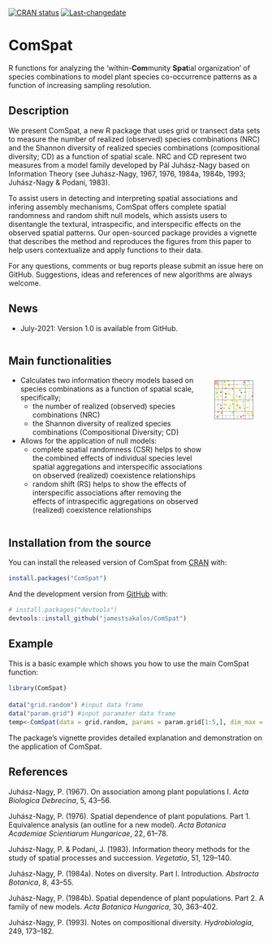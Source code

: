 
<!-- badges: start -->

[![CRAN
status](https://www.r-pkg.org/badges/version/ComSpat)](https://CRAN.R-project.org/package=ComSpat)
[![Last-changedate](https://img.shields.io/badge/last%20change-2021--08--19-yellowgreen.svg)](/commits/master)
<!-- badges: end -->

<!-- README.md is generated from README.Rmd. Please edit that file -->

# ComSpat

R functions for analyzing the ‘within-**Com**munity **Spat**ial
organization’ of species combinations to model plant species
co-occurrence patterns as a function of increasing sampling resolution.

## Description

We present ComSpat, a new R package that uses grid or transect data sets
to measure the number of realized (observed) species combinations (NRC)
and the Shannon diversity of realized species combinations
(compositional diversity; CD) as a function of spatial scale. NRC and CD
represent two measures from a model family developed by Pál Juhász-Nagy
based on Information Theory (see Juhász-Nagy, 1967, 1976, 1984a, 1984b,
1993; Juhász-Nagy & Podani, 1983).

To assist users in detecting and interpreting spatial associations and
infering assembly mechanisms, ComSpat offers complete spatial randomness
and random shift null models, which assists users to disentangle the
textural, intraspecific, and interspecific effects on the observed
spatial patterns. Our open-sourced package provides a vignette that
describes the method and reproduces the figures from this paper to help
users contextualize and apply functions to their data.

For any questions, comments or bug reports please submit an issue here
on GitHub. Suggestions, ideas and references of new algorithms are
always welcome.

## News

-   July-2021: Version 1.0 is available from GitHub.

<div style="display: flex;">

<div>

## Main functionalities

-   Calculates two information theory models based on species
    combinations as a function of spatial scale, specifically;
    -   the number of realized (observed) species combinations (NRC)
    -   the Shannon diversity of realized species combinations
        (Compositional Diversity; CD)
-   Allows for the application of null models:
    -   complete spatial randomness (CSR) helps to show the combined
        effects of individual species level spatial aggregations and
        interspecific associations on observed (realized) coexistence
        relationships
    -   random shift (RS) helps to show the effects of interspecific
        associations after removing the effects of intraspecific
        aggregations on observed (realized) coexistence relationships

</div>

<div>

<br /> <br /> <br />

<center>
<img src="https://github.com/jamestsakalos/ComSpat/blob/master/vignettes/Animation_3_Steps.gif?raw=true" style="width:65.0%" />
</center>

</div>

</div>

## Installation from the source

You can install the released version of ComSpat from
[CRAN](https://CRAN.R-project.org) with:

``` r
install.packages("ComSpat")
```

And the development version from
[GitHub](https://github.com/jamestsakalos/ComSpat) with:

``` r
# install.packages("devtools")
devtools::install_github("jamestsakalos/ComSpat")
```

## Example

This is a basic example which shows you how to use the main ComSpat
function:

``` r
library(ComSpat)

data("grid.random") #input data frame
data("param.grid") #input paramater data frame
temp<-ComSpat(data = grid.random, params = param.grid[1:5,], dim_max = 64, type = "Grid")
```

The package’s vignette provides detailed explanation and demonstration
on the application of ComSpat.

## References

Juhász-Nagy, P. (1967). On association among plant populations I. *Acta
Biologica Debrecina*, 5, 43–56.

Juhász-Nagy, P. (1976). Spatial dependence of plant populations. Part 1.
Equivalence analysis (an outline for a new model). *Acta Botanica
Academiae Scientiarum Hungaricae*, 22, 61–78.

Juhász-Nagy, P. & Podani, J. (1983). Information theory methods for the
study of spatial processes and succession. *Vegetatio*, 51, 129–140.

Juhász-Nagy, P. (1984a). Notes on diversity. Part I. Introduction.
*Abstracta Botanica*, 8, 43–55.

Juhász-Nagy, P. (1984b). Spatial dependence of plant populations. Part
2. A family of new models. *Acta Botanica Hungarica*, 30, 363–402.

Juhász-Nagy, P. (1993). Notes on compositional diversity.
*Hydrobiologia*, 249, 173–182.
